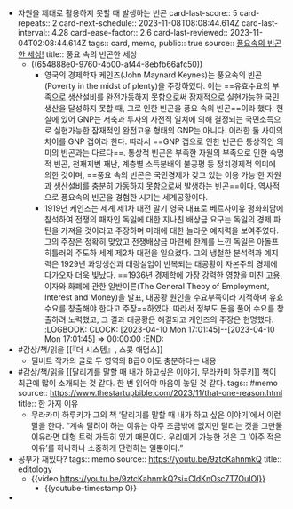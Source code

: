 - 자원을 제대로 활용하지 못할 때 발생하는 빈곤
  card-last-score:: 5
  card-repeats:: 2
  card-next-schedule:: 2023-11-08T08:08:44.614Z
  card-last-interval:: 4.28
  card-ease-factor:: 2.6
  card-last-reviewed:: 2023-11-04T02:08:44.614Z
  tags:: card, memo,
  public:: true
  source:: [풍요속의 빈곤한 세상!](http://www.dynews.co.kr/news/articleView.html?idxno=188914)
  title:: 풍요 속의 빈곤한 세상
  * ((654888e0-9760-4b00-af44-8ebfb66afc50))
	- 영국의 경제학자 케인즈(John Maynard Keynes)는 풍요속의 빈곤(Poverty in the midst of plenty)을 주장하였다. 이는 ==유효수요의 부족으로 생산설비를 완전가동하지 못함으로써 잠재적으로 실현가능한 국민생산을 달성하지 못할 때, 그로 인한 빈곤을 풍요 속의 빈곤==이라 했다. 현실에 있어 GNP는 저축과 투자의 사전적 일치에 의해 결정되는 국민소득으로 실현가능한 잠재적인 완전고용 형태의 GNP는 아니다. 이러한 둘 사이의 차이를 GNP 갭이라 한다. 따라서 ==GNP 갭으로 인한 빈곤은 통상적인 의미의 빈곤과는 다르다==. 통상적 빈곤은 부족한 자원의 부족으로 인한 숙명적 빈곤, 천재지변 재난, 계층별 소득분배의 불공평 등 정치경제적 의미에 의한 것이며, ==풍요 속의 빈곤은 국민경제가 갖고 있는 이용 가능 한 자원과 생산설비를 충분히 가동하지 못함으로써 발생하는 빈곤==이다. 역사적으로 풍요속의 빈곤을 경험한 시기는 세계공황이다.
	- 1919년 케인즈는 세계 제1차 대전 말기 영국 대표로 베르사이유 평화회담에 참석하여 전쟁의 패자인 독일에 대한 지나친 배상금 요구는 독일의 경제 파탄을 가져올 것이라고 주장하며 미래에 대한 놀라운 예지력을 보여주였다. 그의 주장은 정확히 맞았고 전쟁배상금 마련에 한계를 느낀 독일은 아돌프 히틀러의 주도하 세계 제2차 대전을 일으켰다. 그의 냉철한 분석력과 예지력은 1929년 과잉생산과 대량실업이 반복되는 대공황이 자본주의 경제에 다가오자 더욱 빛났다. ==1936년 경제학에 가장 강력한 영향을 미친 고용, 이자와 화폐에 관한 일반이론(The General Theoy of Employment, Interest and Money)을 발표, 대공황 원인을 수요부족이라 지적하며 유효수요를 창출해야 한다고 주장==하였다. 따라서 정부도 돈을 풀어 수요를 창출하려 노력했고, 그 결과 대공황은 해결되고 케인즈의 주장은 현명했다.
	  :LOGBOOK:
	  CLOCK: [2023-04-10 Mon 17:01:45]--[2023-04-10 Mon 17:01:45] =>  00:00:00
	  :END:
- #감상/책/읽을 [[『더 시스템』, 스콧 애덤스]]
	- 딜버트 작가의 글로 두 영역의 B급이어도 충분하다는 내용
- #감상/책/읽을 [[달리기를 말할 때 내가 하고싶은 이야기, 무라카미 하루키]] 책이 최근에 많이 소개되는 것 같다. 한 번 읽어야 마음이 놓일 것 같다.
  tags:: #memo
  source:: https://www.thestartupbible.com/2023/11/that-one-reason.html
  title:: 한 가지 이유
	- 무라카미 하루키가 그의 책 ‘달리기를 말할 때 내가 하고 싶은 이야기’에서 이런 말을 한다. “계속 달려야 하는 이유는 아주 조금밖에 없지만 달리는 것을 그만둘 이유라면 대형 트럭 가득히 있기 때문이다. 우리에게 가능한 것은 그 ‘아주 적은 이유’를 하나하나 소중하게 단련하는 일뿐이다.”
- 공부가 재밌다?
  tags:: memo
  source:: https://youtu.be/9ztcKahnmkQ
  title:: editology
	- {{video https://youtu.be/9ztcKahnmkQ?si=CldKnOsc7T7OuIOl}}
		- {{youtube-timestamp 0}}
-